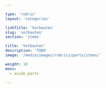 ```yaml
---

type: 'rubric'
layout: 'categories'

linkTitle: 'Vorbauten'
slug: 'vorbauten'
section: 'stems'

title: 'Vorbauten' 
description: 'TODO'
image: '/media/images/rubrics/parts/items/'

weight: 10
menu:
  - aside_parts

---
```

